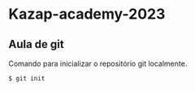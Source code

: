 # Kazap-academy-2023

## Aula de git

Comando para inicializar o repositório git localmente.
```bash
$ git init
```
